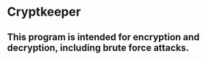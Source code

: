 # Cryptkeeper
## This program is intended for encryption and decryption, including brute force attacks.
